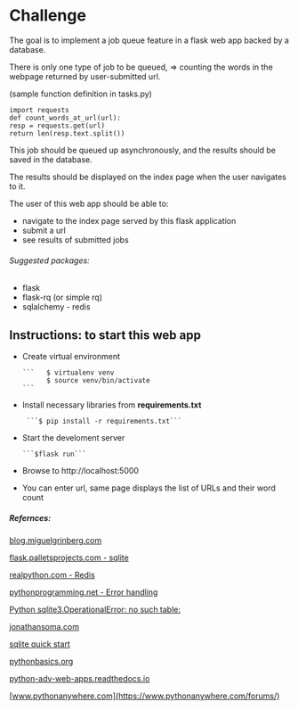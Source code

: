 # Challenge
The goal is to implement a job queue feature in a flask web app backed by a database.
  
There is only one type of job to be queued, => counting the words in the webpage returned by user-submitted url.
  
(sample function definition in tasks.py)
```  
import requests
def count_words_at_url(url):
resp = requests.get(url)
return len(resp.text.split())
```
This job should be queued up asynchronously, and the results should be saved in the database.
  
The results should be displayed on the index page when the user navigates to it.
  
The user of this web app should be able to:
- navigate to the index page served by this flask application 
- submit a url 
- see results of submitted jobs
  
###### Suggested packages: 
- flask 
- flask-rq (or simple rq) 
- sqlalchemy - redis

## Instructions: to start this web app

- Create virtual environment 
      
      ```   $ virtualenv venv
            $ source venv/bin/activate
      ```
- Install necessary libraries from **requirements.txt**

       ```$ pip install -r requirements.txt```
- Start the develoment server
  
      ```$flask run```
- Browse to http://localhost:5000
- You can enter url, same page displays the list of URLs and their word count

##### Refernces:
[blog.miguelgrinberg.com](https://blog.miguelgrinberg.com/post/the-flask-mega-tutorial-part-iv-database)

[flask.palletsprojects.com - sqlite](https://flask.palletsprojects.com/en/1.1.x/patterns/sqlite3/)

[realpython.com - Redis](https://realpython.com/flask-by-example-implementing-a-redis-task-queue/)

[pythonprogramming.net - Error handling](https://pythonprogramming.net/flask-error-handling-basics/)

[Python sqlite3.OperationalError: no such table:](https://stackoverflow.com/questions/28126140/python-sqlite3-operationalerror-no-such-table)

[jonathansoma.com](http://jonathansoma.com/tutorials/flask-sqlalchemy-mapbox/connecting-flask-to-sqlite.html)

[sqlite quick start](https://flask-sqlalchemy.palletsprojects.com/en/2.x/quickstart/)

[pythonbasics.org](https://pythonbasics.org/flask-sqlalchemy/)

[python-adv-web-apps.readthedocs.io](https://python-adv-web-apps.readthedocs.io/en/latest/flask_db1.html)

[www.pythonanywhere.com](https://www.pythonanywhere.com/forums/)
